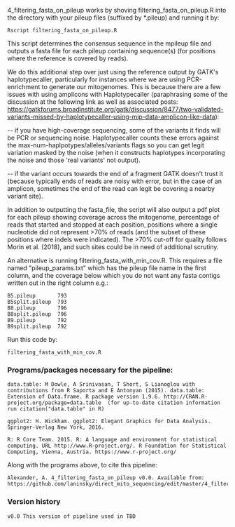 4_filtering_fasta_on_pileup works by shoving filtering_fasta_on_pileup.R into the directory with your pileup files (suffixed by *.pileup) and running it by:
```
Rscript filtering_fasta_on_pileup.R
```

This script determines the consensus sequence in the mpileup file and outputs a fasta file for each pileup containing sequence(s) (for positions where the reference is covered by reads).

We do this additional step over just using the reference output by GATK's haplotypecaller, particularly for instances where we are using PCR-enrichment to generate our mitogenomes. This is because there are a few issues with using amplicons with Haplotypecaller (paraphrasing some of the discussion at the following link as well as associated posts: https://gatkforums.broadinstitute.org/gatk/discussion/8477/two-validated-variants-missed-by-haplotypecaller-using-mip-data-amplicon-like-data):

-- if you have high-coverage sequencing, some of the variants it finds will be PCR or sequencing noise. Haplotypecaller counts these errors against the max-num-haplpotypes/alleles/variants flags so you can get legit variation masked by the noise (when it constructs haplotypes incorporating the noise and those 'real variants' not output).

-- if the variant occurs towards the end of a fragment GATK doesn't trust it (because typically ends of reads are noisy with error, but in the case of an amplicon, sometimes the end of the read can legit be covering a nearby variant site).

In addition to outputting the fasta_file, the script will also output a pdf plot for each pileup showing coverage across the mitogenome, percentage of reads that started and stopped at each position, positions where a single nucleotide did not represent >70% of reads (and the subset of these positions where indels were indicated). The >70% cut-off for quality follows Morin et al. (2018), and such sites could be in need of additional scrutiny.

An alternative is running filtering_fasta_with_min_cov.R. This requires a file named "pileup_params.txt" which has the pileup file name in the first column, and the coverage below which you do not want any fasta contigs written out in the right column e.g.:
```
B5.pileup       793
B5split.pileup  793
B8.pileup       796
B8split.pileup  796
B9.pileup       792
B9split.pileup  792
```
Run this code by:
```
filtering_fasta_with_min_cov.R
```
### Programs/packages necessary for the pipeline:
```
data.table: M Dowle, A Srinivasan, T Short, S Lianoglou with contributions from R Saporta and E Antonyan (2015). data.table: Extension of Data.frame. R package version 1.9.6. http://CRAN.R-project.org/package=data.table  (for up-to-date citation information run citation("data.table" in R)

ggplot2: H. Wickham. ggplot2: Elegant Graphics for Data Analysis. Springer-Verlag New York, 2016.

R: R Core Team. 2015. R: A language and environment for statistical computing. URL http://www.R-project.org/. R Foundation for Statistical Computing, Vienna, Austria. https://www.r-project.org/
```
Along with the programs above, to cite this pipeline:
```
Alexander, A. 4_filtering_fasta_on_pileup v0.0. Available from: https://github.com/laninsky/direct_mito_sequencing/edit/master/4_filtering_fasta_on_pileup/
```
### Version history
```
v0.0 This version of pipeline used in TBD
```
